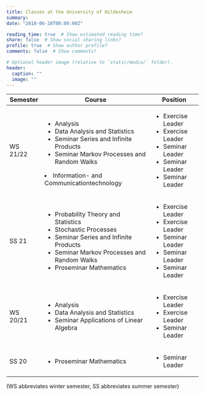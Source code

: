 ```yaml
---
title: Classes at the University of Hildesheim
summary:
date: "2018-06-28T00:00:00Z"

reading_time: true  # Show estimated reading time?
share: false  # Show social sharing links?
profile: true  # Show author profile?
comments: false  # Show comments?

# Optional header image (relative to `static/media/` folder).
header:
  caption: ""
  image: ""
---
```


| Semester          | Course                    | Position           |
| ------------------| ------------------------- | -------------------|
| WS 21/22          | <ul><li>Analysis</li><li>Data Analysis and Statistics</li> <li>Seminar Series and Infinite Products</li><li>Seminar Markov Processes and Random Walks</li></ul><li>Information- and Communicationtechnology</li>  | <ul><li>Exercise Leader</li><li>Exercise Leader</li> <li>Seminar Leader</li><li>Seminar Leader</li><li>Seminar Leader</li></ul>             |
| SS 21          | <ul><li>Probability Theory and Statistics</li><li>Stochastic Processes</li><li>Seminar Series and Infinite Products</li><li>Seminar Markov Processes and Random Walks</li><li>Proseminar Mathematics</li></ul>| <ul><li>Exercise Leader</li><li>Exercise Leader</li><li>Seminar Leader</li><li>Seminar Leader</li><li>Seminar Leader</li></ul>             |
| WS 20/21          | <ul><li>Analysis</li><li>Data Analysis and Statistics</li> <li>Seminar Applications of Linear Algebra</li></ul>  | <ul><li>Exercise Leader</li><li>Exercise Leader</li> <li>Seminar Leader</li></ul>             |
| SS 20             | <ul><li>Proseminar Mathematics</li></ul>    | <ul><li>Seminar Leader</li></ul>              |

(WS abbreviates winter semester, SS abbreviates summer semester)
